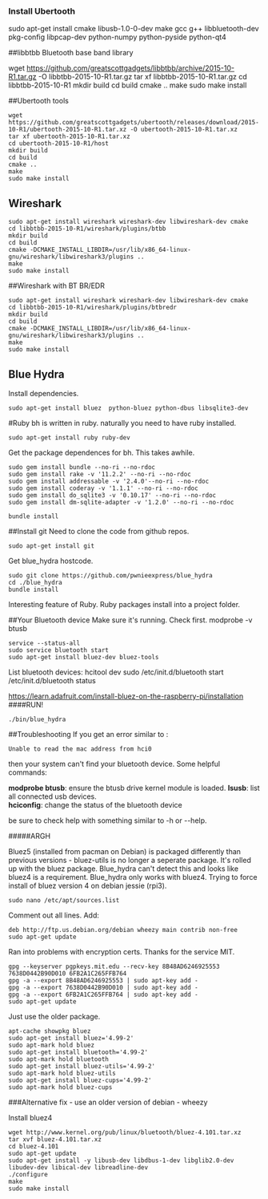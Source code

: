 ### Install Ubertooth
sudo apt-get install cmake libusb-1.0-0-dev make gcc g++ libbluetooth-dev \
pkg-config libpcap-dev python-numpy python-pyside python-qt4

##libbtbb
Bluetooth base band library

wget https://github.com/greatscottgadgets/libbtbb/archive/2015-10-R1.tar.gz -O libbtbb-2015-10-R1.tar.gz
tar xf libbtbb-2015-10-R1.tar.gz
cd libbtbb-2015-10-R1
mkdir build
cd build
cmake ..
make
sudo make install

##Ubertooth tools
```shell
wget https://github.com/greatscottgadgets/ubertooth/releases/download/2015-10-R1/ubertooth-2015-10-R1.tar.xz -O ubertooth-2015-10-R1.tar.xz
tar xf ubertooth-2015-10-R1.tar.xz
cd ubertooth-2015-10-R1/host
mkdir build
cd build
cmake ..
make
sudo make install
```

## Wireshark
```shell
sudo apt-get install wireshark wireshark-dev libwireshark-dev cmake
cd libbtbb-2015-10-R1/wireshark/plugins/btbb
mkdir build
cd build
cmake -DCMAKE_INSTALL_LIBDIR=/usr/lib/x86_64-linux-gnu/wireshark/libwireshark3/plugins ..
make
sudo make install
```

##Wireshark with BT BR/EDR
```shell
sudo apt-get install wireshark wireshark-dev libwireshark-dev cmake
cd libbtbb-2015-10-R1/wireshark/plugins/btbredr
mkdir build
cd build
cmake -DCMAKE_INSTALL_LIBDIR=/usr/lib/x86_64-linux-gnu/wireshark/libwireshark3/plugins ..
make
sudo make install
```
## Blue Hydra
Install dependencies.
```shell
sudo apt-get install bluez  python-bluez python-dbus libsqlite3-dev
```
#Ruby
bh is written in ruby.  naturally you need to have ruby installed.
```shell
sudo apt-get install ruby ruby-dev
```
Get the package dependences for bh.  This takes awhile.
```shell
sudo gem install bundle --no-ri --no-rdoc
sudo gem install rake -v '11.2.2' --no-ri --no-rdoc
sudo gem install addressable -v '2.4.0'--no-ri --no-rdoc
sudo gem install coderay -v '1.1.1' --no-ri --no-rdoc
sudo gem install do_sqlite3 -v '0.10.17' --no-ri --no-rdoc
sudo gem install dm-sqlite-adapter -v '1.2.0' --no-ri --no-rdoc

bundle install
```

##Install git
Need to clone the code from github repos.  
```shell
sudo apt-get install git
```

Get blue_hydra hostcode.
```
sudo git clone https://github.com/pwnieexpress/blue_hydra
cd ./blue_hydra
bundle install
```
Interesting feature of Ruby.  Ruby packages install into a project folder.

##Your Bluetooth device
Make sure it's running.  Check first.
modprobe -v btusb
```shell
service --status-all
sudo service bluetooth start
sudo apt-get install bluez-dev bluez-tools
```
List bluetooth devices:
hcitool dev
sudo /etc/init.d/bluetooth start
/etc/init.d/bluetooth status

https://learn.adafruit.com/install-bluez-on-the-raspberry-pi/installation
####RUN!
```shell
./bin/blue_hydra
```

##Troubleshooting
If you get an error similar to :
```shell
Unable to read the mac address from hci0
```
then your system can't find your bluetooth device.  Some helpful commands:

**modprobe btusb**: ensure the btusb drive kernel module is loaded.
**lsusb**: list all connected usb devices.  
**hciconfig**: change the status of the bluetooth device

be sure to check help with something similar to -h or --help.

#####ARGH

Bluez5 (installed from pacman on Debian) is packaged differently than previous versions - bluez-utils is no longer a seperate package.  It's rolled up with the bluez package.  Blue_hydra can't detect this and looks like bluez4 is a requirement.  Blue_hydra only works with bluez4.  Trying to force install of bluez version 4 on debian jessie (rpi3).  

```shell
sudo nano /etc/apt/sources.list
```
Comment out all lines.  Add:
```shell
deb http://ftp.us.debian.org/debian wheezy main contrib non-free
sudo apt-get update
```
Ran into problems with encryption certs.  Thanks for the service MIT.
```shell
gpg --keyserver pgpkeys.mit.edu --recv-key 8B48AD6246925553 7638D0442B90D010 6FB2A1C265FFB764
gpg -a --export 8B48AD6246925553 | sudo apt-key add -
gpg -a --export 7638D0442B90D010 | sudo apt-key add -
gpg -a --export 6FB2A1C265FFB764 | sudo apt-key add -
sudo apt-get update
```

Just use the older package.
```shell
apt-cache showpkg bluez
sudo apt-get install bluez='4.99-2'
sudo apt-mark hold bluez
sudo apt-get install bluetooth='4.99-2'
sudo apt-mark hold bluetooth
sudo apt-get install bluez-utils='4.99-2'
sudo apt-mark hold bluez-utils
sudo apt-get install bluez-cups='4.99-2'
sudo apt-mark hold bluez-cups
```

###Alternative fix - use an older version of debian - wheezy

Install bluez4
```shell
wget http://www.kernel.org/pub/linux/bluetooth/bluez-4.101.tar.xz
tar xvf bluez-4.101.tar.xz
cd bluez-4.101
sudo apt-get update
sudo apt-get install -y libusb-dev libdbus-1-dev libglib2.0-dev libudev-dev libical-dev libreadline-dev
./configure
make
sudo make install
```
